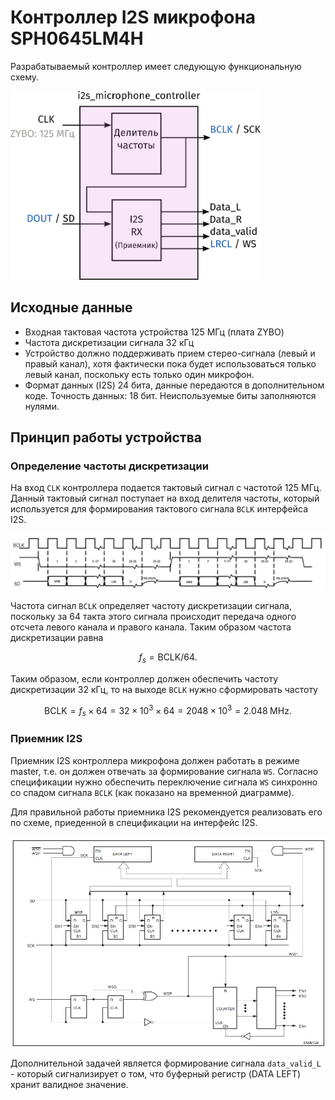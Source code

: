 # Контроллер I2S микрофона SPH0645LM4H
Разрабатываемый контроллер имеет следующую функциональную схему.

<img src="Figures/mic_receiver.jpg" alt="Контроллер" width="400" >

## Исходные данные
 - Входная тактовая частота устройства 125 МГц (плата ZYBO)
 - Частота дискретизации сигнала 32 кГц
 - Устройство должно поддерживать прием стерео-сигнала (левый и правый канал), хотя фактически пока будет использоваться только левый канал, поскольку есть только один микрофон.
 - Формат данных (I2S) 24 бита, данные передаются в дополнительном коде. Точность данных: 18 бит. Неиспользуемые биты заполняются нулями.

## Принцип работы устройства
### Определение частоты дискретизации
На вход ```CLK``` контроллера подается тактовый сигнал с частотой 125 МГц. Данный тактовый сигнал поступает на вход делителя частоты, который используется для формирования тактового сигнала ```BCLK``` интерфейса I2S. 

<img src="Figures/i2s_time_diagramm.jpg" alt="Контроллер" width="700" >

Частота сигнал ```BCLK``` определяет частоту дискретизации сигнала, поскольку за 64 такта этого сигнала происходит передача одного отсчета левого канала и правого канала. Таким образом частота дискретизации равна

$$ f_s = \mathrm{BCLK}/64.$$

Таким образом, если контроллер должен обеспечить частоту дискретизации 32 кГц, то на выходе ```BCLK``` нужно сформировать частоту

$$ \mathrm{BCLK} = f_s \times 64 = 32 \times 10^3 \times 64 = 2048 \times 10^3 = 2.048 \;\mathrm{MHz}.$$

### Приемник I2S
Приемник I2S контроллера микрофона должен работать в режиме master, т.е. он должен отвечать за формирование сигнала ```WS```. Согласно спецификации нужно обеспечить переключение сигнала ```WS``` синхронно со спадом сигнала ```BCLK``` (как показано на временной диаграмме).

Для правильной работы приемника I2S рекомендуется реализовать его по схеме, приеденной в спецификации на интерфейс I2S.

<img src="Figures/i2s_reciever_scheme.jfif" alt="Контроллер" width="600" >

Дополнительной задачей является формирование сигнала ```data_valid_L``` - который сигнализирует о том, что буферный регистр (DATA LEFT) хранит валидное значение.